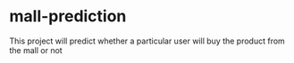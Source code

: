 # mall-prediction
This project will predict whether a particular user will buy the product from the mall or not
